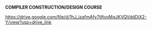 **COMPILER CONSTRUCTION/DESIGN COURSE**

https://drive.google.com/file/d/1hJ_izafmAfy7tIfooMqJKVQVddDiX2-Y/view?usp=drive_link
